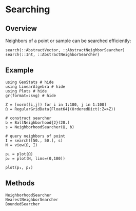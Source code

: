 # Searching

## Overview

Neighbors of a point or sample can be searched efficiently:

```@docs
search(::AbstractVector, ::AbstractNeighborSearcher)
search(::Int, ::AbstractNeighborSearcher)
```

## Example

```@example
using GeoStats # hide
using LinearAlgebra # hide
using Plots # hide
gr(format=:svg) # hide

Z = [norm([i,j]) for i in 1:100, j in 1:100]
Ω = RegularGridData{Float64}(OrderedDict(:Z=>Z))

# construct searcher
b = BallNeighborhood{2}(20.)
s = NeighborhoodSearcher(Ω, b)

# query neighbors of point
I = search([50., 50.], s)
N = view(Ω, I)

p₁ = plot(Ω)
p₂ = plot(N, lims=(0,100))

plot(p₁, p₂)
```

## Methods

```@docs
NeighborhoodSearcher
NearestNeighborSearcher
BoundedSearcher
```
